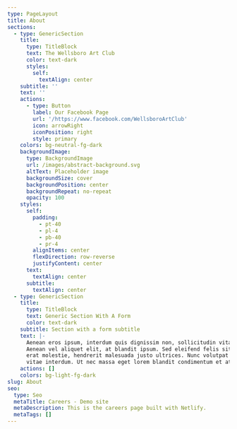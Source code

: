 ```yaml
---
type: PageLayout
title: About
sections:
  - type: GenericSection
    title:
      type: TitleBlock
      text: The Wellsboro Art Club
      color: text-dark
      styles:
        self:
          textAlign: center
    subtitle: ''
    text: ''
    actions:
      - type: Button
        label: Our Facebook Page
        url: '/https://www.facebook.com/WellsboroArtClub'
        icon: arrowRight
        iconPosition: right
        style: primary
    colors: bg-neutral-fg-dark
    backgroundImage:
      type: BackgroundImage
      url: /images/abstract-background.svg
      altText: Placeholder image
      backgroundSize: cover
      backgroundPosition: center
      backgroundRepeat: no-repeat
      opacity: 100
    styles:
      self:
        padding:
          - pt-40
          - pl-4
          - pb-40
          - pr-4
        alignItems: center
        flexDirection: row-reverse
        justifyContent: center
      text:
        textAlign: center
      subtitle:
        textAlign: center
  - type: GenericSection
    title:
      type: TitleBlock
      text: Generic Section With A Form
      color: text-dark
    subtitle: Section with a form subtitle
    text: |-
      Aenean eros ipsum, interdum quis dignissim non, sollicitudin vitae nisl.
      Aenean vel aliquet elit, at blandit ipsum. Sed eleifend felis sit amet
      erat molestie, hendrerit malesuada justo ultrices. Nunc volutpat at erat
      vitae interdum. Ut nec massa eget lorem blandit condimentum et at risus.
    actions: []
    colors: bg-light-fg-dark
slug: About
seo:
  type: Seo
  metaTitle: Careers - Demo site
  metaDescription: This is the careers page built with Netlify.
  metaTags: []
---
```

